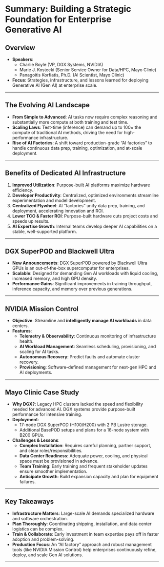 # Summary: Building a Strategic Foundation for Enterprise Generative AI

## Overview
- **Speakers**: 
  - Charlie Boyle (VP, DGX Systems, NVIDIA)  
  - Marie J. Kostecki (Senior Service Owner for Data/HPC, Mayo Clinic)  
  - Panagoitis Korfiatis, Ph.D. (AI Scientist, Mayo Clinic)  
- **Focus**: Strategies, infrastructure, and lessons learned for deploying Generative AI (Gen AI) at enterprise scale.

---

## The Evolving AI Landscape
- **From Simple to Advanced**: AI tasks now require complex reasoning and substantially more compute at both training and test time.  
- **Scaling Laws**: Test-time (inference) can demand up to 100× the compute of traditional AI methods, driving the need for high-performance infrastructure.  
- **Rise of AI Factories**: A shift toward production-grade “AI factories” to handle continuous data prep, training, optimization, and at-scale deployment.

---

## Benefits of Dedicated AI Infrastructure
1. **Improved Utilization**: Purpose-built AI platforms maximize hardware efficiency.  
2. **Developer Productivity**: Centralized, optimized environments streamline experimentation and model development.  
3. **Centralized Flywheel**: AI “factories” unify data prep, training, and deployment, accelerating innovation and ROI.  
4. **Lower TCO & Faster ROI**: Purpose-built hardware cuts project costs and speeds up results.  
5. **AI Expertise Growth**: Internal teams develop deeper AI capabilities on a stable, well-supported platform.

---

## DGX SuperPOD and Blackwell Ultra
- **New Announcements**: DGX SuperPOD powered by Blackwell Ultra GPUs is an out-of-the-box supercomputer for enterprises.  
- **Scalable**: Designed for demanding Gen AI workloads with liquid cooling, increased memory, and high GPU density.  
- **Performance Gains**: Significant improvements in training throughput, inference capacity, and memory over previous generations.

---

## NVIDIA Mission Control
- **Objective**: Streamline and **intelligently manage AI workloads** in data centers.  
- **Features**:
  - **Telemetry & Observability**: Continuous monitoring of infrastructure health.  
  - **AI Workload Management**: Seamless scheduling, provisioning, and scaling for AI tasks.  
  - **Autonomous Recovery**: Predict faults and automate cluster recovery.  
  - **Provisioning**: Software-defined management for next-gen HPC and AI deployments.

---

## Mayo Clinic Case Study
- **Why DGX?**: Legacy HPC clusters lacked the speed and flexibility needed for advanced AI. DGX systems provide purpose-built performance for intensive training.  
- **Deployment**:
  - 17-node DGX SuperPOD (H100/H200) with 2 PB Lustre storage.  
  - Additional BasePOD setups and plans for a 16-node system with B200 GPUs.  
- **Challenges & Lessons**:
  - **Complex Installation**: Requires careful planning, partner support, and clear roles/responsibilities.  
  - **Data Center Readiness**: Adequate power, cooling, and physical space must be provisioned in advance.  
  - **Team Training**: Early training and frequent stakeholder updates ensure smoother implementation.  
  - **Anticipate Growth**: Build expansion capacity and plan for equipment failures.

---

## Key Takeaways
- **Infrastructure Matters**: Large-scale AI demands specialized hardware and software orchestration.  
- **Plan Thoroughly**: Coordinating shipping, installation, and data center logistics can be complex.  
- **Train & Collaborate**: Early investment in team expertise pays off in faster adoption and problem-solving.  
- **Production Focus**: An “AI factory” approach and robust management tools (like NVIDIA Mission Control) help enterprises continuously refine, deploy, and scale Gen AI solutions.

---
